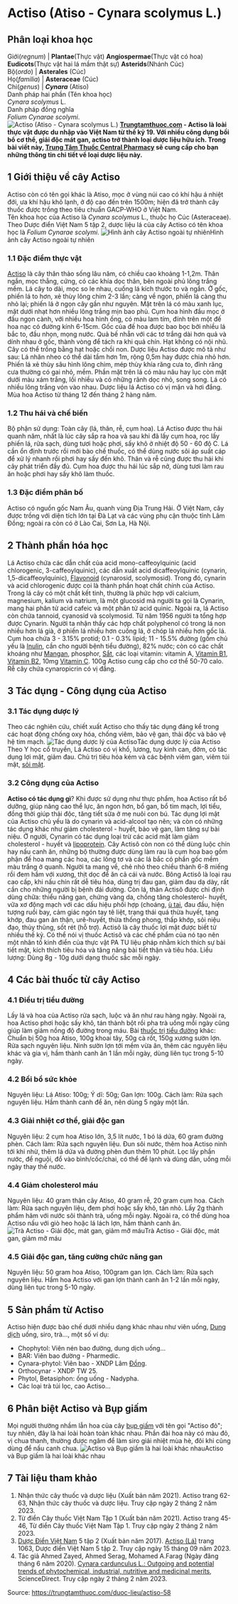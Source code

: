 # Actiso (Atiso - Cynara scolymus L.)

Phân loại khoa học  
---  
Giới(_regnum_) |  **Plantae**(Thực vật) **Angiospermae**(Thực vật có hoa) **Eudicots**(Thực vật hai lá mầm thật sự) **Asterids**(Nhánh Cúc)  
Bộ(_ordo_) | **Asterales** (Cúc)  
Họ(_familia_) | **Asteraceae** (Cúc)  
Chi(_genus_) | _**Cynara**_ (Atiso)  
Danh pháp hai phần (Tên khoa học)  
_Cynara scolymus_ L.  
Danh pháp đồng nghĩa  
_Folium Cynarae scolymi_.  
![Actiso \(Atiso - Cynara scolymus L.\)](https://trungtamthuoc.com/images/others/actiso-3088.jpg)
**[Trungtamthuoc.com](https://trungtamthuoc.com/ "trungtamthuoc.com") - Actiso là loài thực vật được du nhập vào Việt Nam từ thế kỷ 19. Với nhiều công dụng bồi bổ cơ thể, giải độc mát gan, actiso trở thành loại dược liệu hữu ích. Trong bài viết này, [Trung Tâm Thuốc Central Pharmacy](https://trungtamthuoc.com/ "Trung Tâm Thuốc Central Pharmacy") sẽ cung cấp cho bạn những thông tin chi tiết về loại dược liệu này.**
##  1 Giới thiệu về cây Actiso
Actiso còn có tên gọi khác là Atiso, mọc ở vùng núi cao có khí hậu á nhiệt đới, ưa khí hậu khô lạnh, ở độ cao đến trên 1500m; hiện đã trở thành cây thuốc được trồng theo tiêu chuẩn GACP-WHO ở Việt Nam.  
Tên khoa học của Actiso là _Cynara scolymus_ L., thuộc họ Cúc (Asteraceae). 
Theo Dược điển Việt Nam 5 tập 2, dược liệu lá của cây Actiso có tên khoa học là _Folium Cynarae scolymi_.
![Hình ảnh cây Actiso ngoài tự nhiên](https://trungtamthuoc.com/images/item/hinh-anh-actiso.jpg)Hình ảnh cây Actiso ngoài tự nhiên
### 1.1 Đặc điểm thực vật
[Actiso](https://trungtamthuoc.com/duoc-lieu/actiso-58 "Actiso") là cây thân thảo sống lâu năm, có chiều cao khoảng 1-1,2m. Thân ngắn, mọc thẳng, cứng, có các khía dọc thân, bên ngoài phủ lông trắng mềm. Lá cây to dài, mọc so le nhau, cuống lá kích thước to và ngắn. Ở gốc, phiến lá to hơn, xẻ thùy lông chim 2-3 lần; càng về ngọn, phiến lá càng thu nhỏ lại; phiến lá ở ngọn cây gần như nguyên. Mặt trên lá có màu xanh lục, mặt dưới nhạt hơn nhiều lông trắng mịn bao phủ.
Cụm hoa hình đầu mọc ở đầu ngọn cành, với nhiều hoa hình ống, có màu lam tím, đính trên một đế hoa nạc có đường kính 6-15cm. Gốc của đế hoa được bao bọc bởi nhiều lá bắc to, đầu nhọn, mọng nước. Quả bế nhẵn với các tơ trắng dài hơn quả và dính nhau ở gốc, thành vòng để tách ra khi quả chín. Hạt không có nội nhũ. Cây có thể trồng bằng hạt hoặc chồi non.
Dược liệu Actiso được mô tả như sau: Lá nhăn nheo có thể dài tầm hơn 1m, rộng 0,5m hay được chia nhỏ hơn. Phiến lá xẻ thùy sâu hình lông chim, mép thùy khía răng cưa to, đỉnh răng cưa thường có gai nhỏ, mềm. Phần mặt trên lá có màu nâu hay lục còn mặt dưới màu xám trắng, lồi nhiều và có những rãnh dọc nhỏ, song song. Lá có nhiều lông trắng vón vào nhau. Dược liệu lá Actiso có vị mặn và hơi đắng.
Mùa hoa Actiso từ tháng 12 đến tháng 2 hàng năm. 
### 1.2 Thu hái và chế biến
Bộ phận sử dụng: Toàn cây (lá, thân, rễ, cụm hoa).
Lá Actiso được thu hái quanh năm, nhất là lúc cây sắp ra hoa và sau khi đã lấy cụm hoa, rọc lấy phiến lá, rửa sạch, dùng tươi hoặc phơi, sấy khô ở nhiệt độ 50 - 60 độ C. Lá cần ổn định trước rồi mới bào chế thuốc, có thể dùng nước sôi áp suất cáp để xử lý nhanh rồi phơi hay sấy đến khô. Thân và rễ cũng được thu hái khi cây phát triển đầy đủ. Cụm hoa được thu hái lúc sắp nở, dùng tươi làm rau ăn hoặc phơi hay sấy khô làm thuốc. 
### 1.3 Đặc điểm phân bố
Actiso có nguồn gốc Nam Âu, quanh vùng Địa Trung Hải. Ở Việt Nam, cây được trồng với diện tích lớn tại Đà Lạt và các vùng phụ cận thuộc tỉnh Lâm Đồng; ngoài ra còn có ở Lào Cai, Sơn La, Hà Nội.
##  2 Thành phần hóa học
Lá Actiso chứa các dẫn chất của acid mono-caffeoylquinic (acid chlorogenic, 3-caffeoylquinic), các dẫn xuất acid dicaffeoylquinic (cynarin, 1,5-dicaffeoylquinic), [Flavonoid](https://trungtamthuoc.com/hoat-chat/flavonoid "Flavonoid") (cynarosid, scolymosid). Trong đó, cynarin và acid chlorogenic được coi là thành phần hoạt chất chính của Actiso. 
Trong lá cây có một chất kết tinh, thường là phức hợp với calcium, magnesium, kalium và natrium, là một glucosid mà người ta gọi là Cynarin, mang hai phân tử acid cafeic và một phân tử acid quinic. Ngoài ra, lá Actiso còn chứa tannoid, cyanosid và scolymosid. Từ năm 1956 người ta tổng hợp được Cynarin. Người ta nhận thấy các hợp chất polyphenol có trong lá non nhiều hơn lá già, ở phiến lá nhiều hơn cuống lá, ở chóp lá nhiều hơn gốc lá.
Cụm hoa chứa 3 - 3.15% protid; 0.1 - 0.3% lipid; 11 - 15.5% đường (gồm chủ yếu là [Inulin](https://trungtamthuoc.com/hoat-chat/inulin "Inulin"), cần cho người bệnh tiểu đường), 82% nước; còn có các chất khoáng như [Mangan](https://trungtamthuoc.com/hoat-chat/mangan "Mangan"), phosphor, [Sắt](https://trungtamthuoc.com/hoat-chat/sat "Sắt"), các loại vitamin: vitamin A, [Vitamin B1](https://trungtamthuoc.com/hoat-chat/vitamin-b1 "Vitamin B1"), [Vitamin B2](https://trungtamthuoc.com/hoat-chat/vitamin-b2 "Vitamin B2"), 10mg [Vitamin C](https://trungtamthuoc.com/hoat-chat/vitamin-c "Vitamin C"). 100g Actiso cung cấp cho cơ thể 50-70 calo.
Rễ cây chứa cynaropicrin có vị đắng.
##  3 Tác dụng - Công dụng của Actiso
### 3.1 Tác dụng dược lý
Theo các nghiên cứu, chiết xuất Actiso cho thấy tác dụng đáng kể trong các hoạt động chống oxy hóa, chống viêm, bảo vệ gan, thải độc và bảo vệ hệ tim mạch.
![Tác dụng dược lý của Actiso](https://trungtamthuoc.com/images/item/tac-dung-actiso.jpg)Tác dụng dược lý của Actiso
Theo Y học cổ truyền, Lá Actiso có vị khổ, lương, tuy kinh can, đởm, có tác dụng lợi mật, giảm đau. Chủ trị tiêu hóa kém và các bệnh viêm gan, viêm túi mật, [sỏi mật](https://trungtamthuoc.com/bai-viet/nguyen-nhan-trieu-chung-cach-dieu-tri-va-phong-ngua-benh-soi-mat "sỏi mật").
### 3.2 Công dụng của Actiso
**Actiso có tác dụng gì**? Khi được sử dụng như thực phẩm, hoa Actiso rất bổ dưỡng, giúp nâng cao thể lực, ăn ngon hơn, bổ gan, bổ tim mạch, lợi tiểu, đồng thời giúp thải độc, tăng tiết sữa ở mẹ nuôi con bú. Tác dụng lợi mật của Actiso chủ yếu là do cynarin và acid-alcool tạo nên; và còn có những tác dụng khác như giảm cholesterol - huyết, bảo vệ gan, làm tăng sự bài niệu. Ở người, Cynarin có tác dụng loại trừ các acid mật làm giảm cholesterol - huyết và [lipoprotein](https://trungtamthuoc.com/bai-viet/cau-tao-va-phan-loai-liporotein "lipoprotein").
Cây Actisô còn non có thể dùng luộc chín hay nấu canh ăn, những bộ thường được dùng làm rau là cụm hoa bao gồm phận đế hoa mang các hoa, các lông tơ và các lá bắc có phần gốc mềm màu trắng ở quanh. Người ta mang về, chẻ nhỏ theo chiều thành 6-8 miếng rồi đem hầm với xương, thịt dọc để ăn cả cái và nước. Bông Actisô là loại rau cao cấp, khi nấu chín rất dễ tiêu hóa, dùng trị đau gan, giảm đau dạ dày, rất cần cho những người bị bệnh đái đường.
Còn lá, thân Actisô được chỉ định dùng chữa: thiểu năng gan, chứng vàng da, chống tăng cholesterol- huyết, vữa xơ động mạch với các dấu hiệu phối hợp (choáng, [ù tai](https://trungtamthuoc.com/bai-viet/chung-u-tai-dai-cuong-phan-loai-lam-sang-va-dieu-tri "ù tai"), đau đầu, hiện tượng ruồi bay, cảm giác ngón tay tê liệt, trạng thái quá thừa huyết, tạng khớp, đau gan ản thận, urê-huyết, thừa thống phong, thấp khớp, sỏi niệu đạo, thủy thũng, sốt rét (hỗ trợ). Actisô là cây thuốc lợi mật được biết từ nhiều thế kỷ. Có thể nói vị thuốc Actisô và các chế phẩm của nó tạo nên một nhân tố kinh điển của thực vật PA TU liệu pháp nhằm kích thích sự bài tiết mật, kích thích tiêu hóa và tăng năng bài tiết thận và tiêu hóa. 
Liều lượng: Dùng 8g - 10g dưới dạng thuốc sắc mỗi ngày.
##  4 Các bài thuốc từ cây Actiso
### 4.1 Điều trị tiểu đường
Lấy lá và hoa của Actiso rửa sạch, luộc và ăn như rau hàng ngày.
Ngoài ra, hoa Actiso phơi hoặc sấy khô, tán thành bột rồi pha trà uống mỗi ngày cũng giúp làm giảm nồng độ đường trong máu.
Bài [thuốc trị tiểu đường](https://trungtamthuoc.com/thuoc-tieu-duong "thuốc trị tiểu đường") khác: Chuẩn bị 50g hoa Atiso, 100g khoai tây, 50g cà rốt, 150g xương sườn lợn. Rửa sạch nguyên liệu. Ninh sườn lợn tới mềm vừa ăn, thêm các nguyên liệu khác và gia vị, hầm thành canh ăn 1 lần mỗi ngày, dùng liên tục trong 5-10 ngày.
### 4.2 Bồi bổ sức khỏe
Nguyên liệu: Lá Atiso: 100g; Ý dĩ: 50g; Gan lợn: 100g.
Cách làm: Rửa sạch nguyên liệu. Hầm thành canh để ăn, nên dùng 5 ngày một lần.
### 4.3 Giải nhiệt cơ thể, giải độc gan
Nguyên liệu: 2 cụm hoa Atiso lớn, 3,5 lít nước, 1 bó lá dứa, 60 gram đường phèn.
Cách làm: Rửa sạch nguyên liệu. Đun sôi nước, thêm hoa Actiso ninh tới khi nhừ, thêm lá dứa và đường phèn đun thêm 10 phút. Lọc lấy phần nước, để nguội, đổ vào bình/cốc/chai, có thể để lạnh và dùng dần, uống mỗi ngày thay thế nước.
### 4.4 Giảm cholesterol máu
Nguyên liệu: 40 gram thân cây Atiso, 40 gram rễ, 20 gram cụm hoa.
Cách làm: Rửa sạch nguyên liệu, đem phơi hoặc sấy khô, tán nhỏ. Lấy 2g thành phẩm hãm với nước sôi thành trà, uống mỗi ngày. 
Ngoài ra, có thể dùng hoa Actiso nấu với giò heo hoặc lá lách lợn, hầm thành canh ăn.
![Trà Actiso - Giải độc, mát gan, giảm mỡ máu](https://trungtamthuoc.com/images/item/tra-actiso.jpg)Trà Actiso - Giải độc, mát gan, giảm mỡ máu
### 4.5 Giải độc gan, tăng cường chức năng gan
Nguyên liệu: 50 gram hoa Atiso, 100gram gan lợn.
Cách làm: Rửa sạch nguyên liệu. Hầm hoa Actiso với gan lợn thành canh ăn 1-2 lần mỗi ngày, dùng liên tục trong 5-10 ngày.
##  5 Sản phẩm từ Actiso
Actiso hiện được bào chế dưới nhiều dạng khác nhau như viên uống, [Dung dịch](https://trungtamthuoc.com/bai-viet/dung-dich-thuoc-la-gi-cong-thuc-va-ky-thuat-bao-che-dung-dich-thuoc "Dung dịch") uống, siro, trà..., một số ví dụ:
  * Chophytol: Viên nén bao đường, dung dịch uống...
  * BAR: Viên bao đường - Pharmedic.
  * Cynara-phytol: Viên bao - XNDP Lâm [Đồng](https://trungtamthuoc.com/hoat-chat/dong "Đồng").
  * Orthocynar - XNDP TW 25.
  * Phytol, Betasiphon: ống uống - Nadypha.
  * Các loại trà túi lọc, cao Actiso...


##  6 Phân biệt Actiso và Bụp giấm
Mọi người thường nhầm lẫn hoa của cây [bụp giấm](https://trungtamthuoc.com/duoc-lieu/bup-giam-1 "bụp giấm") với tên gọi "Actiso đỏ"; tuy nhiên, đây là hai loài hoàn toàn khác nhau. Phần đài hoa này có màu đỏ, vị chua thanh, thường được ngâm để làm siro giải nhiệt mùa hè, đôi khi cũng dùng để nấu canh chua.
![Actiso và Bụp giấm là hai loài khác nhau](https://trungtamthuoc.com/images/item/actiso-va-bup-giam.jpg)Actiso và Bụp giấm là hai loài khác nhau
##  7 Tài liệu tham khảo
  1. Nhận thức cây thuốc và dược liệu (Xuất bản năm 2021). Actiso trang 62-63, Nhận thức cây thuốc và dược liệu. Truy cập ngày 2 tháng 2 năm 2023.
  2. Từ điển Cây thuốc Việt Nam Tập 1 (Xuất bản năm 2021). Actiso trang 45-46, Từ điển Cây thuốc Việt Nam Tập 1. Truy cập ngày 2 tháng 2 năm 2023.
  3. [Dược Điển Việt Nam](https://trungtamthuoc.com/bai-viet/duoc-dien-viet-nam "Dược Điển Việt Nam") 5 tập 2 (Xuất bản năm 2017). [Actiso (Lá)](https://trungtamthuoc.com/upload/pdf/duoc-dien-5-tap-2.pdf) trang 1063, Dược điển Việt Nam 5 tập 2. Truy cập ngày 15 tháng 09 năm 2023.
  4. Tác giả Ahmed Zayed, Ahmed Serag, Mohamed A.Farag (Ngày đăng tháng 6 năm 2020). [Cynara cardunculus L.: Outgoing and potential trends of phytochemical, industrial, nutritive and medicinal merits](https://www.sciencedirect.com/science/article/pii/S1756464620301614), ScienceDirect. Truy cập ngày 2 tháng 2 năm 2023.




Source: https://trungtamthuoc.com/duoc-lieu/actiso-58